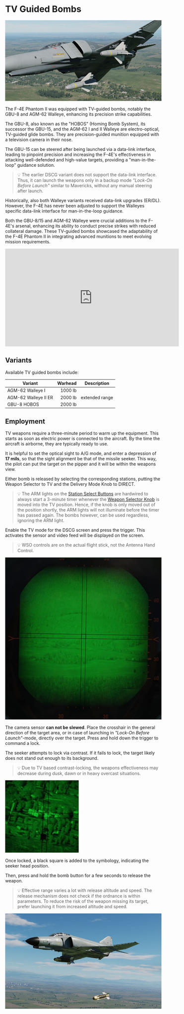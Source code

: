 # TV Guided Bombs

![Phantom loaded with two Walleyes](../../../img/walleyes_loaded.jpg)

The F-4E Phantom II was equipped with TV-guided bombs, notably the GBU-8 and
AGM-62 Walleye, enhancing its precision strike capabilities.

The GBU-8, also known as the "HOBOS" (Homing Bomb System), its successor the
GBU-15, and the AGM-62 I and II Walleye are electro-optical, TV-guided glide
bombs. They are precision-guided munition equipped with a television camera in
their nose.

The GBU-15 can be steered after being launched via a data-link interface,
leading to pinpoint precision and increasing the F-4E's effectiveness in
attacking well-defended and high-value targets, providing a "man-in-the-loop"
guidance solution.

> 💡 The earlier DSCG variant does not support the data-link interface. Thus, it
> can launch the weapons only in a backup mode _"Lock-On Before Launch"_ similar
> to Mavericks, without any manual steering after launch.

Historically, also both Walleye variants received data-link upgrades (ER/DL).
However, the F-4E has never been adjusted to support the Walleyes specific
data-link interface for man-in-the-loop guidance.

Both the GBU-8/15 and AGM-62 Walleye were crucial additions to the F-4E's
arsenal, enhancing its ability to conduct precise strikes with reduced
collateral damage. These TV-guided bombs showcased the adaptability of the F-4E
Phantom II in integrating advanced munitions to meet evolving mission
requirements.

<iframe width="560" height="315" src="https://www.youtube.com/embed/Ko1OaDN4Y5g?si=SgfKXHcAs_l_XzmP"
title="F-4E Bombing Tutorial - AGM62 Walleye" frameborder="0"
allow="accelerometer; autoplay; clipboard-write; encrypted-media; gyroscope; picture-in-picture; web-share"
referrerpolicy="strict-origin-when-cross-origin" allowfullscreen></iframe>

## Variants

Available TV guided bombs include:

| Variant              | Warhead | Description    |
| -------------------- | ------: | -------------- |
| AGM-62 Walleye I     | 1000 lb |                |
| AGM-62 Walleye II ER | 2000 lb | extended range |
| GBU-8 HOBOS          | 2000 lb |                |

## Employment

TV weapons require a three-minute period to warm up the equipment. This starts
as soon as electric power is connected to the aircraft. By the time the aircraft
is airborne, they are typically ready to use.

It is helpful to set the optical sight to A/G mode, and enter a depression of
**17 mils**, so that the sight alignment be that of the missile seeker. This
way, the pilot can put the target on the pipper and it will be within the
weapons view.

Either bomb is released by selecting the corresponding stations, putting the
Weapon Selector to TV and the Delivery Mode Knob to DIRECT.

> 💡 The ARM lights on the
> [Station Select Buttons](../../../cockpit/pilot/weapon_management.md#station-select-buttons)
> are hardwired to always start a 3-minute timer whenever the
> [Weapon Selector Knob](../../../cockpit/pilot/weapon_management.md#weapon-selector-knob)
> is moved into the TV position. Hence, if the knob is only moved out of the
> position shortly, the ARM lights will not illuminate before the timer has
> passed again. The bombs however, can be used regardless, ignoring the ARM
> light.

Enable the TV mode for the DSCG screen and press the trigger. This activates the
sensor and video feed will be displayed on the screen.

> 💡 WSO controls are on the actual flight stick, not the Antenna Hand Control.

![HOBOS Screen Symbology](../../../img/hobos_screen_symbology.jpg)

The camera sensor **can not be slewed**. Place the crosshair in the general
direction of the target area, or in case of launching in _"Lock-On Before
Launch"_-mode, directly over the target. Press and hold down the trigger to
command a lock.

The seeker attempts to lock via contrast. If it fails to lock, the target likely
does not stand out enough to its background.

> 💡 Due to TV based contrast-locking, the weapons effectiveness may decrease
> during dusk, dawn or in heavy overcast situations.

![HOBOS Release](../../../img/walleye_seeker_symbology.jpg)

Once locked, a black square is added to the symbology, indicating the seeker
head position.

Then, press and hold the bomb button for a few seconds to release the weapon.

> 💡 Effective range varies a lot with release altitude and speed. The release
> mechanism does not check if the ordnance is within parameters. To reduce the
> risk of the weapon missing its target, prefer launching it from increased
> altitude and speed.

![HOBOS Release](../../../img/hobos_release.jpg)
